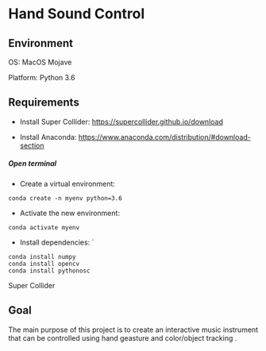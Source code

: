 # Hand Sound Control

## Environment

OS: MacOS Mojave

Platform: Python 3.6

## Requirements

* Install Super Collider: https://supercollider.github.io/download

* Install Anaconda: https://www.anaconda.com/distribution/#download-section

##### Open terminal

* Create a virtual environment: 

`conda create -n myenv python=3.6`

- Activate the new environment: 

`conda activate myenv`

- Install dependencies: `

```
conda install numpy
conda install opencv
conda install pythonosc
```



Super Collider

## Goal
The main purpose of this project is to create an interactive music instrument that can be controlled using hand geasture and color/object tracking .




